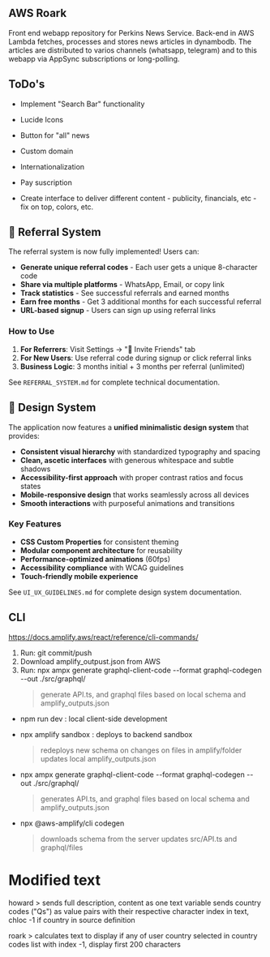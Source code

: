 ## AWS Roark
Front end webapp repository for Perkins News Service. Back-end in AWS Lambda fetches, processes and stores news articles in dynambodb. The articles are distributed to varios channels (whatsapp, telegram) and to this webapp via AppSync subscriptions or long-polling.

## ToDo's
- Implement "Search Bar" functionality
- Lucide Icons
- Button for "all" news

- Custom domain
- Internationalization

- Pay suscription
- Create interface to deliver different content  - publicity, financials, etc - fix on top, colors, etc.

## 🎁 Referral System

The referral system is now fully implemented! Users can:

- **Generate unique referral codes** - Each user gets a unique 8-character code
- **Share via multiple platforms** - WhatsApp, Email, or copy link
- **Track statistics** - See successful referrals and earned months
- **Earn free months** - Get 3 additional months for each successful referral
- **URL-based signup** - Users can sign up using referral links

### How to Use

1. **For Referrers**: Visit Settings → "🎁 Invite Friends" tab
2. **For New Users**: Use referral code during signup or click referral links
3. **Business Logic**: 3 months initial + 3 months per referral (unlimited)

See `REFERRAL_SYSTEM.md` for complete technical documentation.

## 🎨 Design System

The application now features a **unified minimalistic design system** that provides:

- **Consistent visual hierarchy** with standardized typography and spacing
- **Clean, ascetic interfaces** with generous whitespace and subtle shadows
- **Accessibility-first approach** with proper contrast ratios and focus states
- **Mobile-responsive design** that works seamlessly across all devices
- **Smooth interactions** with purposeful animations and transitions

### Key Features

- **CSS Custom Properties** for consistent theming
- **Modular component architecture** for reusability
- **Performance-optimized animations** (60fps)
- **Accessibility compliance** with WCAG guidelines
- **Touch-friendly mobile experience**

See `UI_UX_GUIDELINES.md` for complete design system documentation.


## CLI
https://docs.amplify.aws/react/reference/cli-commands/

1. Run: git commit/push
2. Download amplify_outpust.json from AWS 
3. Run: npx ampx generate graphql-client-code --format graphql-codegen --out ./src/graphql/ 
    > generate API.ts, and graphql files based on local schema and amplify_outputs.json


- npm run dev : local client-side development

- npx amplify sandbox : deploys to backend sandbox
    > redeploys new schema on changes on files in amplify/folder
    > updates local amplify_outputs.json

- npx ampx generate graphql-client-code --format graphql-codegen --out ./src/graphql/ 
    > generates API.ts, and graphql files based on local schema and amplify_outputs.json

- npx @aws-amplify/cli codegen 
    > downloads schema from the server
    > updates src/API.ts and graphql/files



# Modified text
howard > 
    sends full description, content as one text variable
    sends country codes ("Qs") as value pairs with their respective character index in text, chloc -1 if country in source definition

roark > calculates text to display
    if any of user country selected in country codes list with index -1, display first 200 characters

